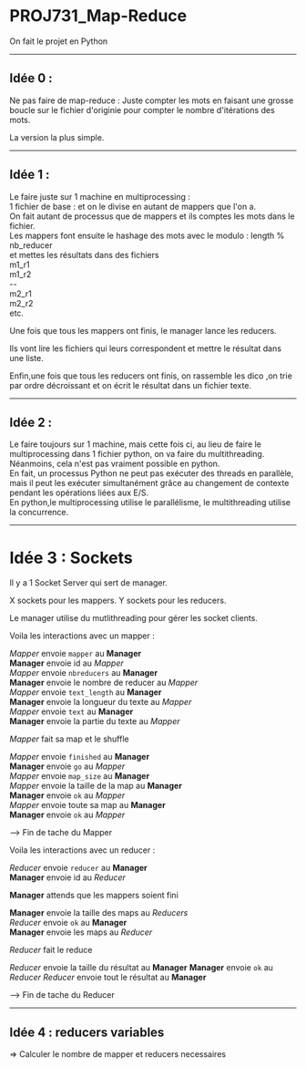 # PROJ731_Map-Reduce
On fait le projet en Python

---
## Idée 0 :
Ne pas faire de map-reduce : 
Juste compter les mots en faisant une grosse boucle sur le fichier d'originie pour compter le nombre d'itérations des mots. 

La version la plus simple.

---
## Idée 1 : 

Le faire juste sur 1 machine en multiprocessing :  \
1 fichier de base : et on le divise en autant de mappers que l'on a. \
On fait autant de processus que de mappers et ils comptes les mots dans le fichier. \
Les mappers font ensuite le hashage des mots avec le modulo : length % nb_reducer \
et mettes les résultats dans des fichiers \
m1_r1 \
m1_r2 \
-- \
m2_r1 \
m2_r2 \
etc. 

Une fois que tous les mappers ont finis, le manager lance les reducers.

Ils vont lire les fichiers qui leurs correspondent  et mettre le résultat dans une liste.

Enfin,une fois que tous les reducers ont finis, on rassemble les dico ,on trie par ordre décroissant et on écrit le résultat dans un fichier texte.

---
## Idée 2 :
Le faire toujours sur 1 machine, mais cette fois ci, 
au lieu de faire le multiprocessing dans 1 fichier python, on va faire du multithreading. Néanmoins, cela n'est pas vraiment possible en python. \
En fait, un processus Python ne peut pas exécuter des threads en parallèle, mais il peut les exécuter simultanément grâce au changement de contexte pendant les opérations liées aux E/S. \
En python,le multiprocessing utilise le parallélisme, le multithreading utilise la concurrence.

--- 
# Idée 3 : Sockets

Il y a 1 Socket Server qui sert de manager.

X sockets pour les mappers.
Y sockets pour les reducers.

Le manager utilise du mutlithreading pour gérer les socket clients.

Voila les interactions avec un mapper : 

*Mapper* envoie `mapper` au **Manager**  \
**Manager** envoie id au *Mapper*  \
*Mapper* envoie `nbreducers` au **Manager** \
**Manager** envoie le nombre de reducer au *Mapper* \
*Mapper* envoie `text_length` au **Manager** \
**Manager** envoie la longueur du texte au *Mapper* \
*Mapper* envoie `text` au **Manager** \
**Manager** envoie la partie du texte au *Mapper* 

*Mapper* fait sa map et le shuffle 

*Mapper* envoie `finished` au **Manager** \
**Manager** envoie `go` au *Mapper* \
*Mapper* envoie `map_size` au **Manager** \
*Mapper* envoie la taille de la map au **Manager** \
**Manager** envoie `ok` au *Mapper* \
*Mapper* envoie toute sa map au **Manager** \
**Manager** envoie `ok` au *Mapper* 

--> Fin de tache du Mapper

Voila les interactions avec un reducer : 

*Reducer* envoie `reducer` au **Manager** \
**Manager** envoie id au *Reducer* 

**Manager** attends que les mappers soient fini 

**Manager** envoie la taille des maps au *Reducers* \
*Reducer* envoie `ok` au **Manager** \
**Manager** envoie les maps au *Reducer* 

*Reducer* fait le reduce

*Reducer* envoie la taille du résultat au **Manager**
**Manager** envoie `ok` au *Reducer*
*Reducer* envoie tout le résultat au **Manager** 

--> Fin de tache du Reducer


---
## Idée 4 : reducers variables
=> Calculer le nombre de mapper et reducers necessaires
